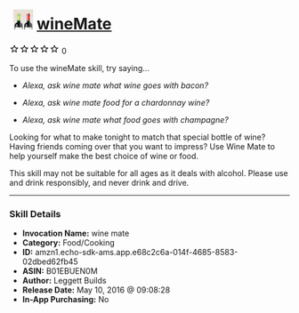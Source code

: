 # &nbsp;<img src="skill_icon" alt="wineMate icon" width="36"> [wineMate](http://alexa.amazon.com/#skills/amzn1.echo-sdk-ams.app.e68c2c6a-014f-4685-8583-02dbed62fb45)
![0 stars](../../images/ic_star_border_black_18dp_1x.png)![0 stars](../../images/ic_star_border_black_18dp_1x.png)![0 stars](../../images/ic_star_border_black_18dp_1x.png)![0 stars](../../images/ic_star_border_black_18dp_1x.png)![0 stars](../../images/ic_star_border_black_18dp_1x.png) 0

To use the wineMate skill, try saying...

* *Alexa, ask wine mate what wine goes with bacon?*

* *Alexa, ask wine mate food for a chardonnay wine?*

* *Alexa, ask wine mate what food goes with champagne?*

Looking for what to make tonight to match that special bottle of wine? Having friends coming over that you want to impress? Use Wine Mate to help yourself make the best choice of wine or food.

This skill may not be suitable for all ages as it deals with alcohol. Please use and drink responsibly, and never drink and drive.

***

### Skill Details

* **Invocation Name:** wine mate
* **Category:** Food/Cooking
* **ID:** amzn1.echo-sdk-ams.app.e68c2c6a-014f-4685-8583-02dbed62fb45
* **ASIN:** B01EBUEN0M
* **Author:** Leggett Builds
* **Release Date:** May 10, 2016 @ 09:08:28
* **In-App Purchasing:** No
